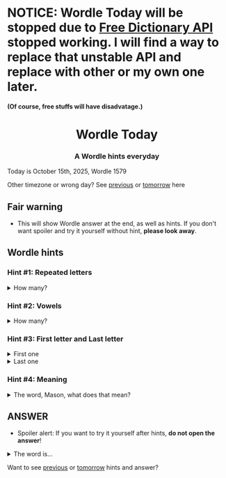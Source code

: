 # NOTICE: Wordle Today will be stopped due to [Free Dictionary API](https://dictionaryapi.dev) stopped working. I will find a way to replace that unstable API and replace with other or my own one later.
#### (Of course, free stuffs will have disadvatage.)

<h1 align="center">
Wordle Today
</h1>

<h3 align="center">
A Wordle hints everyday
</h3>

Today is October 15th, 2025, Wordle 1579

Other timezone or wrong day? See [previous](PREVIOUS.md) or [tomorrow](TOMORROW.md) here

## Fair warning
- This will show Wordle answer at the end, as well as hints. If you don't want spoiler and try it yourself without hint, **please look away**.

## Wordle hints

### Hint #1: Repeated letters
<details>
  <summary>How many?</summary>
  1 repeated letters.
</details>

### Hint #2: Vowels
<details>
  <summary>How many?</summary>
  There are 1 vowels. In fact, one of them are repeated. If I count that too, there are 2 vowels.
</details>

### Hint #3: First letter and Last letter
<details>
  <summary>First one</summary>
  Begins with the letter "S"
</details>
<details>
  <summary>Last one</summary>
  Ends with the letter "F"
</details>

### Hint #4: Meaning
<details>
  <summary>The word, Mason, what does that mean?</summary>
  An act of deception; a hoax; a joking prank.
</details>

## ANSWER
- Spoiler alert: If you want to try it yourself after hints, **do not open the answer**!

<details>
  <summary>The word is...</summary>
  SPOOF
</details>

Want to see [previous](PREVIOUS.md) or [tomorrow](TOMORROW.md) hints and answer?
